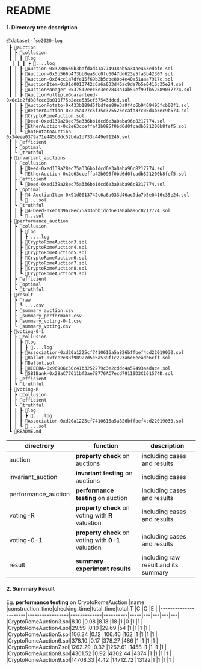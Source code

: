
# README



#### 1. Directory tree description
```
📦dataset-fse2020-log
 ┣ 📂auction
 ┃ ┣ 📂collusion
 ┃ ┃ ┣ 📂log
  ┃ ┃ ┃ ┣ 📜....log
 ┃ ┃ ┣ 📜Auction-0x3280660b3bafdad41a774938ab5a34ae463edbfe.sol
 ┃ ┃ ┣ 📜Auction-0x5b566b473bb0ea8dc0fc6047dd623e5fa3b42307.sol
 ┃ ┃ ┣ 📜Auction-0x64cc1a7dfe15f69b2b5dbe80b4e40a51aaa7917c.sol
 ┃ ┃ ┣ 📜AuctionItem-0x91d0013742c6a6a033d46ac9da7b5e0416c35e24.sol
 ┃ ┃ ┣ 📜AuctionManager-0x37512eec5e3ee7843a1ab59ef99fb52589037774.sol
 ┃ ┃ ┣ 📜AuctionMultipleGuaranteed-0x6c1c2fd38fccc0b010f75b2ece535cf57543ddcd.sol
 ┃ ┃ ┣ 📜AuctionPotato-0x433b189d5fbdfee89e3a9f4c6b9469495fcb00f1.sol
 ┃ ┃ ┣ 📜BetterAuction-0x215a427c5f35c375525ecafa37c05d4b3ec9b573.sol
 ┃ ┃ ┣ 📜CryptoRomeAuction.sol
 ┃ ┃ ┣ 📜Deed-0xed139a28ec75a336bb1dcd6e3a0aba96c8217774.sol
 ┃ ┃ ┣ 📜EtherAuction-0x2e63cceffa42b095f0bd6d0fcadb521200b8fef5.sol
 ┃ ┃ ┗ 📜hotPotatoAuction-0x34eee0379a71e445b0dc52bda1d733c449ef1246.sol
 ┃ ┣ 📂efficient
 ┃ ┣ 📂optimal
 ┃ ┗ 📂truthful
 ┣ 📂invariant_auctions
 ┃ ┣ 📂collusion
 ┃ ┃ ┣ 📜Deed-0xed139a28ec75a336bb1dcd6e3a0aba96c8217774.sol
 ┃ ┃ ┗ 📜EtherAuction-0x2e63cceffa42b095f0bd6d0fcadb521200b8fef5.sol
 ┃ ┣ 📂efficient
 ┃ ┃ ┗ 📜Deed-0xed139a28ec75a336bb1dcd6e3a0aba96c8217774.sol
 ┃ ┣ 📂optimal
 ┃ ┃ ┣ 📜4-AuctionItem-0x91d0013742c6a6a033d46ac9da7b5e0416c35e24.sol
 ┃ ┃ ┗ 📜....sol
 ┃ ┗ 📂truthful
 ┃ ┃ ┣ 📜4-Deed-0xed139a28ec75a336bb1dcd6e3a0aba96c8217774.sol
 ┃ ┃ ┗ 📜...sol
 ┣ 📂performance_auction
 ┃ ┣ 📂collusion
 ┃ ┃ ┣ 📂log
 ┃ ┃ ┃ ┣ ....log
 ┃ ┃ ┣ 📜CryptoRomeAuction3.sol
 ┃ ┃ ┣ 📜CryptoRomeAuction4.sol
 ┃ ┃ ┣ 📜CryptoRomeAuction5.sol
 ┃ ┃ ┣ 📜CryptoRomeAuction6.sol
 ┃ ┃ ┣ 📜CryptoRomeAuction7.sol
 ┃ ┃ ┣ 📜CryptoRomeAuction8.sol
 ┃ ┃ ┗ 📜CryptoRomeAuction9.sol
 ┃ ┣ 📂efficient
 ┃ ┣ 📂optimal
 ┃ ┗ 📂truthful
 ┣ 📂result
 ┃ ┣ 📂raw
 ┃ ┃ ┗ ....csv
 ┃ ┣ 📜summary_auction.csv
 ┃ ┣ 📜summary_performanc.csv
 ┃ ┣ 📜summary_voting-0-1.csv
 ┃ ┗ 📜summary_voting.csv
 ┣ 📂voting-0-1
 ┃ ┣ 📂collusion
 ┃ ┃ ┣ 📂log
 ┃ ┃ ┃ ┣ 📜....log
 ┃ ┃ ┣ 📜Association-0xd20a1225cf7410616a5a826bffbef4cd22019030.sol
 ┃ ┃ ┣ 📜Ballot-0xfce2e88f90927d5e5a539f1c223a6c6eeadb6cff.sol
 ┃ ┃ ┣ 📜Ballot.sol
 ┃ ┃ ┣ 📜HIDERA-0x96906c50c41b3252279c3e2cddc4a59493aadace.sol
 ┃ ┃ ┗ 📜SBIBank-0x28aC77611bf3ae7B776AC7ecd79119D3C161574D.sol
 ┃ ┣ 📂efficient
 ┃ ┗ 📂truthful
 ┣ 📂voting-R
 ┃ ┣ 📂collusion
 ┃ ┣ 📂efficient
 ┃ ┗ 📂truthful
 ┃ ┃ ┣ 📂log
 ┃ ┃ ┃ ┣ 📜....log
 ┃ ┃ ┣ 📜Association-0xd20a1225cf7410616a5a826bffbef4cd22019030.sol
 ┃ ┃ ┗ 📜....sol
 ┗ 📜README.md
 ```

| directrory | function | description|
|---------|----------|-----------|
| auction |  __property check__ on auctions | including cases and results|
|invariant_auction|  __invariant testing__ on auctions| including cases|
|performance_auction| __performance testing__ on auction |  including cases and results|
|voting-R|  __property check__ on voting with __R__ valuation| including cases and results|
|voting-0-1| __property check__ on voting with __0-1__ valuation | including cases and results|
| result | __summary  experiment results__ | including raw result and its summary|


#### 2. Summary Result

Eg. __performance testing__ on CryptoRomeAuction
|name                  |construction_time|checking_time|total_time|total|T  |C  |O  |E  |
|----------------------|-----------------|-------------|----------|-----|---|---|---|---|
|CryptoRomeAuction3.sol|8.10             |0.08         |8.18      |18   |1  |0  |1  |1  |
|CryptoRomeAuction4.sol|29.59            |0.10         |29.69     |54   |1  |1  |1  |1  |
|CryptoRomeAuction5.sol|106.34           |0.12         |106.46    |162  |1  |1  |1  |1  |
|CryptoRomeAuction6.sol|378.10           |0.17         |378.27    |486  |1  |1  |1  |1  |
|CryptoRomeAuction7.sol|1262.29          |0.32         |1262.61   |1458 |1  |1  |1  |1  |
|CryptoRomeAuction8.sol|4301.52          |0.92         |4302.44   |4374 |1  |1  |1  |1  |
|CryptoRomeAuction9.sol|14708.33         |4.42         |14712.72  |13122|1  |1  |1  |1  |
